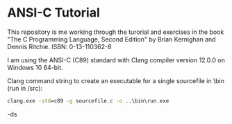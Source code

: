 # ANSI-C Tutorial

This repository is me working through the turorial and exercises in the book "The C Programming Language, Second Edition" by Brian Kernighan and Dennis Ritchie. ISBN: 0-13-110362-8

I am using the ANSI-C (C89) standard with Clang compiler version 12.0.0 on Windows 10 64-bit.

Clang command string to create an executable for a single sourcefile in \bin (run in /src):

```cmd
clang.exe -std=c89 -g sourcefile.c -o ..\bin\run.exe
```

-ds
